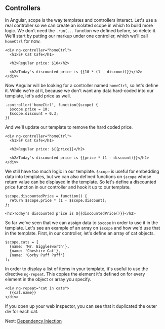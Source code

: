 ## Controllers

In Angular, scope is the way templates and controllers interact. Let's use a real controller so we can create an isolated scope in which to build more logic. We don't need the `.run(...` function we defined before, so delete it. We'll start by putting our markup under one controller, which we'll call `homeCtrl` for now.

```
<div ng-controller="homeCtrl">
  <h1>SF Cat Cafe</h1>

  <h2>Regular price: $10</h2>

  <h2>Today's discounted price is {{10 * (1 - discount)}}</h2>
</div>
```

Now Angular will be looking for a controller named `homeCtrl`, so let's define it. While we're at it, because we don't want any data hard-coded into our template, let's add price as well.

```
.controller('homeCtrl', function($scope) {
  $scope.price = 10;
  $scope.discount = 0.3;
})
```

And we'll update our template to remove the hard coded price.

```
<div ng-controller="homeCtrl">
  <h1>SF Cat Cafe</h1>

  <h2>Regular price: ${{price}}</h2>

  <h2>Today's discounted price is {{price * (1 - discount)}}</h2>
</div>
```

We still have too much logic in our template. `$scope` is useful for embedding data into templates, but we can also defined functions on `$scope` whose return value can be displayed in the template. So let's define a discounted price function in our controller and hook it up to our template.

```
$scope.discountedPrice = function() {
  return $scope.price * (1 - $scope.discount);
};
```

```
<h2>Today's discounted price is ${{discountedPrice()}}</h2>
```

So far we've seen that we can assign data to `$scope` in order to use it in the template. Let's see an example of an array on `$scope` and how we'd use that in the template. First, in our controller, let's define an array of cat objects.

```
$scope.cats = [
  {name: 'Mr. Bigglesworth'},
  {name: 'Cheshire Cat'},
  {name: 'Gorby Puff Puff'}
];
```

In order to display a list of items in your template, it's useful to use the directive `ng-repeat`. This copies the element it's defined on for every element in the object or array you specify.

```
<div ng-repeat="cat in cats">
  {{cat.name}}
</div>
```

If you open up your web inspector, you can see that it duplicated the outer div for each cat.

Next: [Dependency Injection](3-dependency-injection.md)
